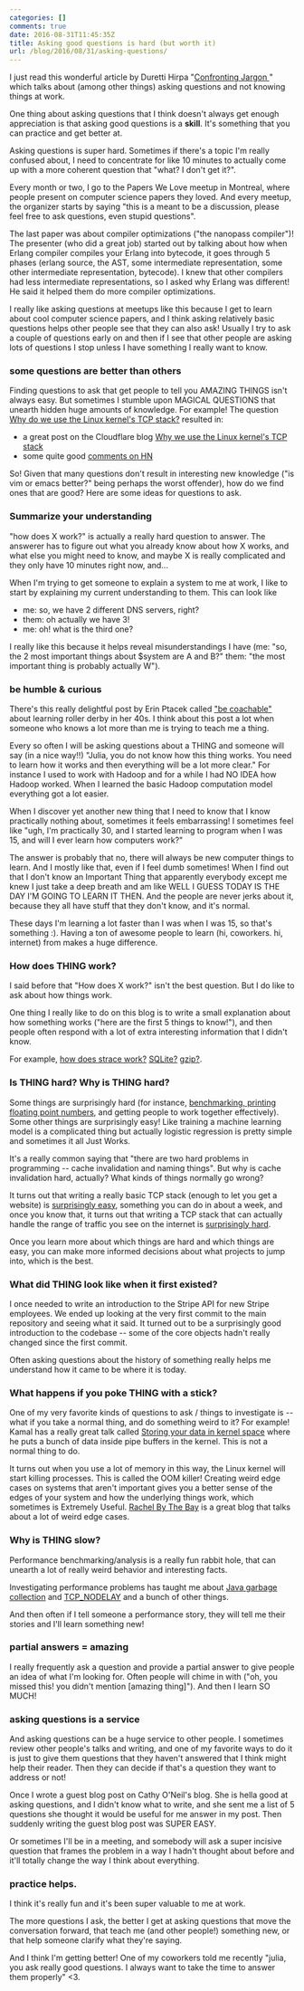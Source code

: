 ```yaml
---
categories: []
comments: true
date: 2016-08-31T11:45:35Z
title: Asking good questions is hard (but worth it)
url: /blog/2016/08/31/asking-questions/
---
```


I just read this wonderful article by Duretti Hirpa "[Confronting Jargon
](https://medium.com/@duretti/confronting-jargon-7d39c8dd9353)" which talks about (among other things) asking questions and not knowing things at work.

One thing about asking questions that I think doesn't always get enough
appreciation is that asking good questions is a **skill**. It's something that
you can practice and get better at.

Asking questions is super hard. Sometimes if there's a topic I'm really
confused about, I need to concentrate for like 10 minutes to actually come up
with a more coherent question that "what? I don't get it?".

Every month or two, I go to the Papers We Love meetup in Montreal, where
people present on computer science papers they loved. And every meetup, the
organizer starts by saying "this is a meant to be a discussion, please feel
free to ask questions, even stupid questions".

The last paper was about compiler optimizations ("the nanopass compiler")! The
presenter (who did a great job) started out by talking about how when Erlang
compiler compiles your Erlang into bytecode, it goes through 5 phases (erlang
source, the AST, some intermediate representation, some other intermediate
representation, bytecode). I knew that other compilers had less intermediate
representations, so I asked why Erlang was different! He said it helped them do
more compiler optimizations.

I really like asking questions at meetups like this because I get to learn
about cool computer science papers, and I think asking relatively basic
questions helps other people see that they can also ask! Usually I try to ask
a couple of questions early on and then if I see that other people are asking
lots of questions I stop unless I have something I really want to
know.

### some questions are better than others

Finding questions to ask that get people to tell you AMAZING THINGS isn't
always easy. But sometimes I stumble upon MAGICAL QUESTIONS that unearth
hidden huge amounts of knowledge. For example! The question
[Why do we use the Linux kernel's TCP stack?](http://jvns.ca/blog/2016/06/30/why-do-we-use-the-linux-kernels-tcp-stack/) resulted in:

- a great post on the Cloudflare blog [Why we use the Linux kernel's TCP stack](https://blog.cloudflare.com/why-we-use-the-linux-kernels-tcp-stack/)
- some quite good [comments on HN](https://news.ycombinator.com/item?id=12021195)

So! Given that many questions don't result in interesting new knowledge ("is
vim or emacs better?" being perhaps the worst offender), how do we find ones
that are good? Here are some ideas for questions to ask.

### Summarize your understanding

"how does X work?" is actually a really hard question to answer. The answerer has to figure out
what you already know about how X works, and what else you might need to know,
and maybe X is really complicated and they only have 10 minutes right now, and...

When I'm trying to get someone to explain a system to me at work, I like to
start by explaining my current understanding to them. This can look like

- me: so, we have 2 different DNS servers, right?
- them: oh actually we have 3!
- me: oh! what is the third one?

I really like this because it helps reveal misunderstandings I have (me: "so,
the 2 most important things about $system are A and B?" them: "the most
important thing is probably actually W").

### be humble & curious

There's this really delightful post by Erin Ptacek called ["be coachable"](http://sockpuppet.org/blog/2015/08/21/be-coachable/) about learning roller derby in her 40s. I think about this post a lot when someone who knows a lot more than me is trying to teach me a thing.

Every so often I will be asking questions about a THING and someone will say
(in a nice way!!) "Julia, you do not know how this thing works. You need to
learn how it works and then everything will be a lot more clear." For instance
I used to work with Hadoop and for a while I had NO IDEA how Hadoop worked.
When I learned the basic Hadoop computation model everything got a lot easier.

When I discover yet another new thing that I need to know that I know
practically nothing about, sometimes it feels embarrassing! I sometimes feel
like "ugh, I'm practically 30, and I started learning to program when I was
15, and will I ever learn how computers work?"

The answer is probably that no, there will always be new computer things to
learn. And I mostly like that, even if I feel dumb sometimes! When I find out
that I don't know an Important Thing that apparently everybody except me knew
I just take a deep breath and am like WELL I GUESS TODAY IS THE DAY I'M GOING
TO LEARN IT THEN. And the people are never jerks about it, because they all
have stuff that they don't know, and it's normal.

These days I'm learning a lot faster than I was when I was 15, so that's
something :). Having a ton of awesome people to learn (hi, coworkers. hi,
internet) from makes a huge difference.

### How does THING work?

I said before that "How does X work?" isn't the best question. But I do like
to ask about how things work.

One thing I really like to do on this blog is to write a small explanation
about how something works ("here are the first 5 things to know!"), and then
people often respond with a lot of extra interesting information that I didn't
know.

For example, [how does strace work?](http://blog.packagecloud.io/eng/2016/02/29/how-does-strace-work/) [SQLite?](http://jvns.ca/blog/2014/09/27/how-does-sqlite-work-part-1-pages/) [gzip?](http://jvns.ca/blog/2013/10/24/day-16-gzip-plus-poetry-equals-awesome/).

### Is THING hard? Why is THING hard?

Some things are surprisingly hard (for instance, [benchmarking, printing floating point numbers](http://jvns.ca/blog/2016/07/23/rigorous-benchmarking-in-reasonable-time/), and getting people to work together effectively). Some other things are surprisingly easy! Like training a machine learning model is a complicated thing but actually logistic regression is pretty simple and sometimes it all Just Works.

It's a really common saying that "there are two hard problems in programming -- cache invalidation and naming things". But why is cache invalidation hard, actually? What kinds of things normally go wrong?

It turns out that writing a really basic TCP stack (enough to let you get a website) is [surprisingly easy](http://jvns.ca/blog/2014/08/12/what-happens-if-you-write-a-tcp-stack-in-python/), something you can do in about a week, and once you know that, it turns out that writing a TCP stack that can actually handle the range of traffic you see on the internet is [surprisingly hard](https://news.ycombinator.com/item?id=12021195).

Once you learn more about which things are hard and which things are easy, you
can make more informed decisions about what projects to jump into, which is
the best.

### What did THING look like when it first existed?

I once needed to write an introduction to the Stripe API for new Stripe
employees. We ended up looking at the very first commit to the main repository
and seeing what it said. It turned out to be a surprisingly good introduction
to the codebase -- some of the core objects hadn't really changed since the
first commit.

Often asking questions about the history of something really helps me
understand how it came to be where it is today.

### What happens if you poke THING with a stick?

One of my very favorite kinds of questions to ask / things to investigate is -- what if you take a normal thing, and do something weird to it? For example! Kamal has a really great talk called [Storing your data in kernel space](https://www.youtube.com/watch?v=gg0xNgHrAAc) where he puts a bunch of data inside pipe buffers in the kernel. This is not a normal thing to do.

It turns out when you use a lot of memory in this way, the Linux kernel will start killing processes. This is called the OOM killer! Creating weird edge cases on systems that aren't important gives you a better sense of the edges of your system and how the underlying things work, which sometimes is Extremely Useful. [Rachel By The Bay](https://rachelbythebay.com/w/) is a great blog that talks about a lot of weird edge cases.

### Why is THING slow?

Performance benchmarking/analysis is a really fun rabbit hole, that can
unearth a lot of really weird behavior and interesting facts.

Investigating performance problems has taught me about [Java garbage collection](http://jvns.ca/blog/2016/04/22/java-garbage-collection-can-be-really-slow/) and [TCP_NODELAY](http://jvns.ca/blog/2015/11/21/why-you-should-understand-a-little-about-tcp/) and a bunch of other things.

And then often if I tell someone a performance story, they will tell me their
stories and I'll learn something new!

### partial answers = amazing

I really frequently ask a question and provide a partial answer to give people
an idea of what I'm looking for. Often people will chime in with ("oh, you
missed this! you didn't mention [amazing thing]"). And then I learn SO MUCH!

### asking questions is a service

And asking questions can be a huge service to other people. I sometimes review
other people's talks and writing, and one of my favorite ways to do it is just
to give them questions that they haven't answered that I think might help
their reader. Then they can decide if that's a question they want to address
or not!

Once I wrote a guest blog post on Cathy O'Neil's blog. She is hella good at
asking questions, and I didn't know what to write, and she sent me a list of 5
questions she thought it would be useful for me answer in my post. Then
suddenly writing the guest blog post was SUPER EASY.

Or sometimes I'll be in a meeting, and somebody will ask a super incisive
question that frames the problem in a way I hadn't thought about before and
it'll totally change the way I think about everything.

### practice helps.

I think it's really fun and it's been super valuable to me at work.

The more questions I ask, the better I get at asking questions that move the
conversation forward, that teach me (and other people!) something new, or
that help someone clarify what they're saying.

And I think I'm getting better! One of my coworkers told me recently "julia,
you ask really good questions. I always want to take the time to answer them
properly" <3.
